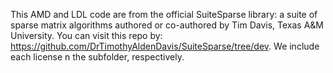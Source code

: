 This AMD and LDL code are from the official SuiteSparse library: a suite of sparse matrix algorithms authored or co-authored by Tim Davis, Texas A&M University. You can visit this repo by: https://github.com/DrTimothyAldenDavis/SuiteSparse/tree/dev. We include each license n the subfolder, respectively.